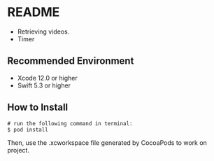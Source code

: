 README
======
- Retrieving videos.
- Timer

Recommended Environment
---
- Xcode 12.0 or higher
- Swift 5.3 or higher

How to Install
---
```
# run the following command in terminal:
$ pod install
```
Then, use the .xcworkspace file generated by CocoaPods to work on project.
